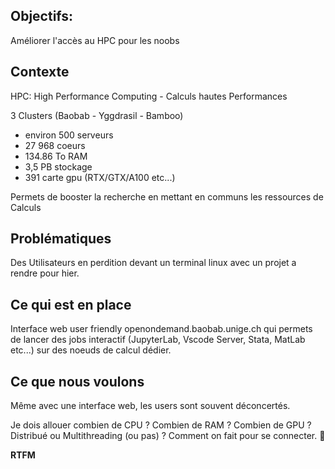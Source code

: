 ## Objectifs:
Améliorer l'accès au HPC pour les noobs

## Contexte
HPC: High Performance Computing - Calculs hautes Performances

3 Clusters (Baobab - Yggdrasil - Bamboo)

- environ 500 serveurs
- 27 968 coeurs 
- 134.86 To RAM
- 3,5 PB stockage
- 391 carte gpu (RTX/GTX/A100 etc...)

Permets de booster la recherche en mettant en communs les ressources de Calculs

## Problématiques
Des Utilisateurs en perdition devant un terminal linux avec un projet a rendre pour hier.


## Ce qui est en place
Interface web user friendly openondemand.baobab.unige.ch qui permets de lancer des jobs interactif (JupyterLab, Vscode Server, Stata, MatLab etc...) sur des noeuds de calcul dédier.


## Ce que nous voulons
Même avec une interface web, les users sont souvent déconcertés.

Je dois allouer combien de CPU ? Combien de RAM ? Combien de GPU ? Distribué ou  Multithreading (ou pas) ? Comment on fait pour se connecter. 🤯

**RTFM** 

